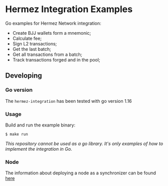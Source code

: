 # Hermez Integration Examples

Go examples for Hermez Network integration:

- Create BJJ wallets form a mnemonic;
- Calculate fee;
- Sign L2 transactions;
- Get the last batch;
- Get all transactions from a batch;
- Track transactions forged and in the pool;

## Developing

### Go version

The `hermez-integration` has been tested with go version 1.16

### Usage

Build and run the example binary:

```shell
$ make run
```

_This repository cannot be used as a go library. It's only examples of how to implement the integration in Go._

### Node 

The information about deploying a node as a synchronizer can be found [here](node/README.md)
